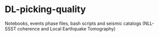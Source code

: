 # DL-picking-quality
Notebooks, events phase files, bash scripts and seismic catalogs (NLL-SSST coherence and Local Earthquake Tomography)
